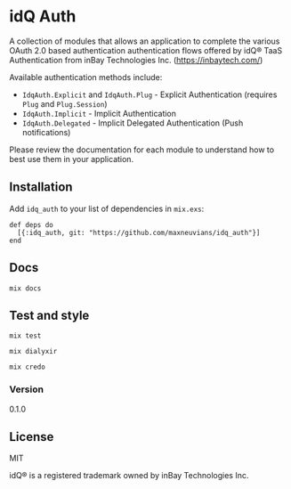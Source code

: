 # idQ Auth

A collection of modules that allows an application to complete the various OAuth 2.0 based authentication authentication flows offered by idQ® TaaS Authentication from inBay Technologies Inc. (https://inbaytech.com/)

Available authentication methods include:

* `IdqAuth.Explicit` and `IdqAuth.Plug` - Explicit Authentication (requires `Plug` and `Plug.Session`)
* `IdqAuth.Implicit` - Implicit Authentication
* `IdqAuth.Delegated` - Implicit Delegated Authentication (Push notifications)

Please review the documentation for each module to understand how to best use them in your application.

## Installation
Add `idq_auth` to your list of dependencies in `mix.exs`:

```
def deps do
  [{:idq_auth, git: "https://github.com/maxneuvians/idq_auth"}]
end
```

## Docs

`mix docs`

## Test and style

`mix test`

`mix dialyxir`

`mix credo`

### Version
0.1.0

License
----
MIT

idQ® is a registered trademark owned by inBay Technologies Inc.
